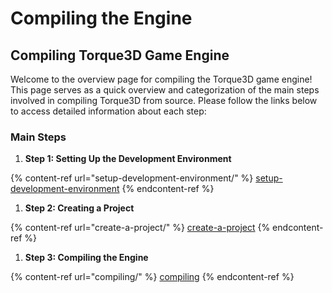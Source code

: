 # Compiling the Engine

## Compiling Torque3D Game Engine

Welcome to the overview page for compiling the Torque3D game engine! This page serves as a quick overview and categorization of the main steps involved in compiling Torque3D from source. Please follow the links below to access detailed information about each step:

### Main Steps

1. **Step 1: Setting Up the Development Environment**

{% content-ref url="setup-development-environment/" %}
[setup-development-environment](setup-development-environment/)
{% endcontent-ref %}

1. **Step 2: Creating a Project**

{% content-ref url="create-a-project/" %}
[create-a-project](create-a-project/)
{% endcontent-ref %}

1. **Step 3: Compiling the Engine**

{% content-ref url="compiling/" %}
[compiling](compiling/)
{% endcontent-ref %}

